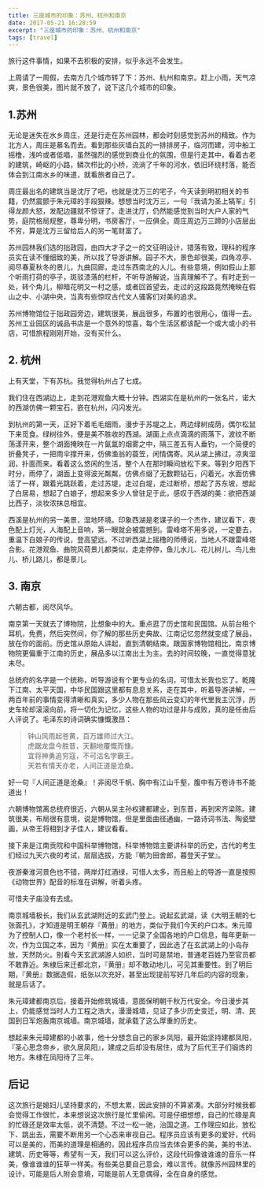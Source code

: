 ```yaml
---
title: 三座城市的印象：苏州、杭州和南京
date: 2017-05-21 16:28:59
excerpt: "三座城市的印象：苏州、杭州和南京"
tags: [travel]
---
```


旅行这件事情，如果不去积极的安排，似乎永远不会发生。

上周请了一周假，去南方几个城市转了下：苏州、杭州和南京。赶上小雨，天气凉爽，景色很美，图片就不放了，说下这几个城市的印象。

<!--more-->

## 1.苏州

无论是迷失在水乡周庄，还是行走在苏州园林，都会时刻感觉到苏州的精致。作为北方人，周庄是慕名而去。看到那些灰墙白瓦的一排排房子，临河而建，河中船工摇橹，浅吟或者低唱，虽然强烈的感觉到商业化的氛围，但是行走其中，看着古老的建筑，崎岖的小路，鳞次栉比的小桥，流淌了千年的河水，依旧环绕村落，能否体会到江南水乡的味道，就看旅者自己了。

周庄最出名的建筑当是沈厅了吧，也就是沈万三的宅子，今天读到明初相关的书籍，仍然震颤于朱元璋的手段狠辣。想想当时沈万三，一句『我请为圣上犒军』引得龙颜大怒，发配边疆就不惊讶了。走进沈厅，仍然能感觉到当时大户人家的气势，庭院格局规整，尊卑分明，书房客厅，一应俱全。周庄周边万三蹄的小店层出不穷，算是沈万三留给后人的另一笔财富了。

苏州园林我们选的拙政园，由四大才子之一的文征明设计，错落有致，理科的程序员实在读不懂细致的美，所以找了导游讲解。园子不大，景色却很美，四角凉亭、阅尽春夏秋冬的景儿，九曲回廊，走过东西南北的人儿。有些意境，例如假山上那个听雨打荷的亭子，斑驳漆落的栏杆，不听导游解说，当真理解不了。有时走到一处，转个角儿，柳暗花明又一村之感，或者回首望去，走过的这段路竟然掩映在假山之中、小湖中央，当真有些惊叹古代文人骚客们对美的追求。

苏州博物馆位于拙政园旁边，建筑很美，展品很多，布置的也很用心，值得一去。  
苏州工业园区的诚品书店是一个意外的惊喜，每个生活区都该配一个或大或小的书店，可惜旅程刚刚开始，没有买什么。

## 2. 杭州

上有天堂，下有苏杭。我觉得杭州占了七成。

我们住在西湖边上，走到花港观鱼大概十分钟。西湖实在是杭州的一张名片，诺大的西湖仿佛一颗宝石，嵌在杭州，闪闪发光。

到杭州的第一天，正好下着毛毛细雨，漫步于苏堤之上，两边绿树成荫，偶尔松鼠下来觅食。绿树往外，便是美不胜收的西湖。湖面上点点滴滴的雨落下，波纹不断荡漾开来，整个湖面掩映在一片氤氲的烟雾之中，隔三差五有人垂钓，一个简便的折叠凳子，一把雨伞撑开来，仿佛渔翁的蓑笠，闲情偶寄。风从湖上拂过，凉爽湿润，扑面而来。看着这么悠闲的生活，整个人在那时瞬间放松下来。等到夕阳西下时分，雨停了，湖面上变得波光粼粼，仿佛点缀了无数颗钻石，闪着光，水面仿佛活了一样，跟着光跳跃着，走过苏堤，走过白堤，走过断桥，想起了苏东坡，想起了白居易，想起了白娘子，想起来多少人曾驻足于此，感叹于西湖的美：欲把西湖比西子，淡妆浓抹总相宜。

西溪是杭州的另一美景，湿地环境。印象西湖是老谋子的一个杰作，建议看下，夜色配上灯光，人海配上音响，第一眼就会被震撼到。雷峰塔不用多说，一定要去，重温下白娘子的传说，登高望远。不过听西湖上摇橹的师傅说，当地人不跟雷峰塔合影。花港观鱼、曲院风荷景儿都类似，走走停停，鱼儿水儿、花儿树儿、鸟儿虫儿、桥儿路儿，都是景儿。

## 3. 南京

六朝古都，阅尽风华。

南京第一天就去了博物院，比想象中的大。重点逛了历史馆和民国馆。从前台租个耳机，免费，然后突然间，你了解的那些历史典故、江南记忆忽然就变成了展品，放在你的面前。历史馆从原始人讲起，直到清朝结束。跟国家博物馆相比，南京博物院更偏重于江南的历史，展品多以江南出土为主。去的时间较晚，一直觉得意犹未尽。

总统府的名字是一个统称，听导游说有个更专业的名词，可惜太长我也忘了。乾隆下江南、太平天国，中华民国跟这里都有息息关系，走在其中，听着导游讲解，一两百年前的事情变得清晰和真实，多少人物在那些风云变幻的年代里我主沉浮，历史车轮却滚滚向前，将一切化为记忆，这些人物的功过是非与成败，真的是任由后人评说了。毛泽东的诗词确实慷慨激昂：
> 钟山风雨起苍黄，百万雄师过大江。  
> 虎踞龙盘今胜昔，天翻地覆慨而慷。  
> 宜将神勇追穷寇，不可沽名学霸王。  
> 天若有情天亦老，人间正道是沧桑。  

好一句『人间正道是沧桑』！非阅尽千帆、胸中有江山千壑，腹中有万卷诗书不能道出！

六朝博物馆离总统府很近，六朝从吴主孙权建都建业，到东晋，再到宋齐梁陈。建筑很美，布局很有意境，说是博物馆，但是里面曲径通幽，一路诗词书法、陶瓷壁画，从帝王将相到才子佳人，建议看看。

接下来是江南贡院和中国科举博物馆，科举博物馆主要讲科举的历史，古代的考生们经过九天六夜的考试，层层选拔，方能『朝为田舍郎，暮登天子堂』。

夜游秦淮河景色也不错，两岸灯红酒绿，可惜人太多，而且船上的导游一直是按照《动物世界》配音的标准在讲解，听着头疼。

可惜夫子庙没有去成。

南京城墙极长，我们从玄武湖附近的玄武门登上。说起玄武湖，读《大明王朝的七张面孔》，才知道是明王朝存『黄册』的地方，类似于我们今天的户口本。朱元璋为了控制人口，像一个老村长一样，一一记录了全国各地的户口信息，每年更新一次，作为立国之本，因为『黄册』实在太重要了，因此选了在玄武湖上的小岛存放，天然防火。别看今天玄武湖游人如织，当时可是禁地，普通老百姓乃至官员都不敢靠近。朱棣后来迁都北京，『黄册』却不敢动地儿，可见其重要性。到了明后期，『黄册』数据造假，纸张以次充好，甚至出现提前写好几年后的内容的现象，就是后话了。

朱元璋建都南京后，接着开始修筑城墙，意图保明朝千秋万代安全。今日漫步其上，仍能感觉当时人力工程之浩大，漫漫城墙，见证了多少历史变迁，明、清、民国到日军炮轰南京城墙。南京城墙，就承载了这么厚重的历史。

想起来朱元璋建都的小故事，他十分想念自己的家乡凤阳，最开始坚持建都凤阳，『圣心思念帝乡，欲久居凤阳』，建成之后却没有居住，成为了后代王子们锻炼的地方。朱棣在凤阳待了三年。

## 后记

这次旅行是媳妇儿坚持要求的，不想太累，因此安排的不算紧凑。大部分时候我都会觉得工作很忙，本来想说这次旅行是忙里偷闲。可是仔细想想，自己的忙碌是真的忙碌还是效率太低，说不清楚。不过一松一驰，治国之道。工作理应如此，放松下、跳出去，需要不断用另一个心态来审视自己。程序员应该有更多的爱好，代码可以是美的，而美的道理是相通的，因此程序员应当去体会更多的美，美的书法、建筑、历史等等，希望有一天，我们可以这么评价，这段代码像谁谁谁的音乐一样美，像谁谁谁的狂草一样美。有些美总要自己意会，难以言传。就像苏州园林里的设计，可能是后人附会意境，可能是前人无意偶得，全在自身的感觉。
